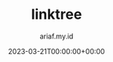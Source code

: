 ---
title: "linktree"
date: 2023-03-21T00:00:00+00:00
author: ariaf.my.id
layout: repo_post
repo:
  preview: https://raw.githubusercontent.com/ariafatah0711/linktree/refs/heads/main/preview.png
  demo: https://ariafatah0711.github.io/linktree
  source: https://github.com/ariafatah0711/linktree
categories: web
tags: [web, repo]
---
